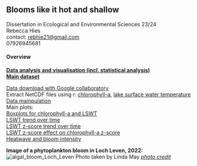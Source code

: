 ## Blooms like it hot and shallow

Dissertation in Ecological and Environmental Sciences 23/24       
Rebecca Hies   
contact: rebhie21@gmail.com   
         07926945681

#### Overview
**[Data analysis and visualisation (incl. statistical analysis)](/scripts/analysis.R)**   
**[Main dataset](/data/all.csv)**      
   
[Data download with Google collaboratory](/nc_file_bylakeid.ipynb)    
Extract NetCDF files using r: [chlorophyll-a](/scripts/loop_ncs.R), [lake surface water temperature](/scripts/loop_temp.R)   
[Data mainpulation](/scripts/data_manip.R)   
Main plots:   
[Boxplots for chlorophyll-a and LSWT](/img/panel_boxplots.png)   
[LSWT trend over time](/img/temp_year.png)   
[LSWT z-score trend over time](/img/z_temp_year.png)   
[LSWT z-score effect on chlorophyll-a z-score](/img/lake_scatter.png)   
[Heatwave and bloom intensity](/img/extremes.png)   

**Image of a phytoplankton bloom in Loch Leven, 2022:**   
![algal_bloom_Loch_Leven](https://github.com/rebeccah2202/diss/assets/114161047/879a3bb4-05e1-48fb-98b0-092f62d453b2)
Photo taken by Linda May [*photo credit*](https://www.ceh.ac.uk/press/loch-leven-monitoring-online-portal)   
